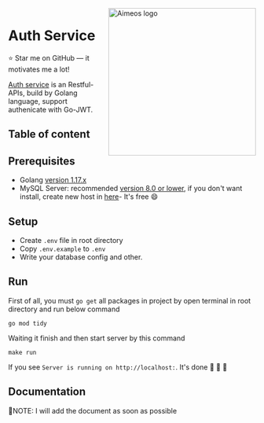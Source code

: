 <a href="https://aimeos.org/">

<img src="https://i0.wp.com/s1.uphinh.org/2021/10/29/Cinemi_Panelcdf1d17754fd2cae.png" alt="Aimeos logo" title="Aimeos" align="right" width="300"/>

</a>

#  Auth Service
:star: Star me on GitHub — it motivates me a lot!

[Auth service]() is an Restful-APIs, build by Golang language, support authenicate with Go-JWT.


## Table of content

## Prerequisites
- Golang [version 1.17.x](https://golang.org/doc/install)
- MySQL Server: recommended [version 8.0 or lower](https://dev.mysql.com/downloads/mysql/), if you don't want install, create new host in [here](https://www.clever-cloud.com/)- It's free :smile:


## Setup
- Create `.env` file in root directory
- Copy `.env.example` to `.env`
- Write your database config and other.

## Run 
First of all, you must `go get` all packages in project by open terminal in root directory and run below command
```
go mod tidy
```
Waiting it finish and then start server by this command
```
make run
```
If you see `Server is running on http://localhost:`. It's done  🚀 🚀 🚀

## Documentation 
🤖NOTE: I will add the document as soon as possible





